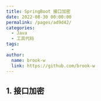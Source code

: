 ```yaml
---
title: SpringBoot 接口加密
date: 2022-08-30 00:00:00
permalink: /pages/ad9d42/
categories:
  - Java
  - 工具代码
tags:
  -
author:
  name: brook-w
  link: https://github.com/brook-w
---
```


## 1. 接口加密